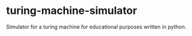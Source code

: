 # turing-machine-simulator
Simulator for a turing machine for educational purposes written in python.

